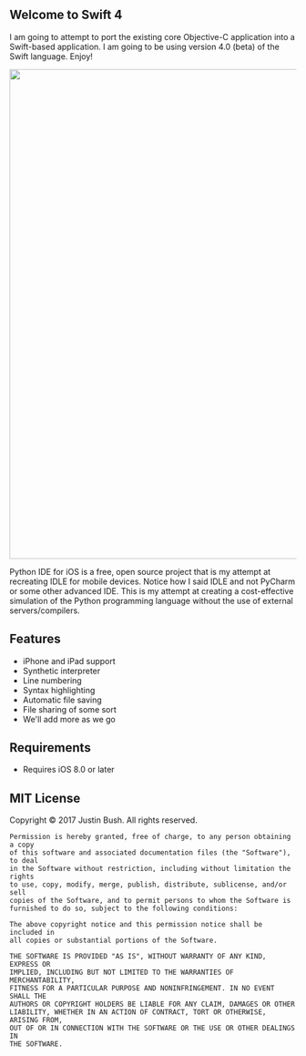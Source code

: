 ## Welcome to Swift 4
I am going to attempt to port the existing core Objective-C application into a Swift-based application. I am going to be using version 4.0 (beta) of the Swift language. Enjoy!

<img src="Cover.png" width="860" />

Python IDE for iOS is a free, open source project that is my attempt at recreating IDLE for mobile devices. Notice how I said IDLE and not PyCharm or some other advanced IDE. This is my attempt at creating a cost-effective simulation of the Python programming language without the use of external servers/compilers.

## Features
- iPhone and iPad support
- Synthetic interpreter
- Line numbering
- Syntax highlighting
- Automatic file saving
- File sharing of some sort
- We'll add more as we go

## Requirements
- Requires iOS 8.0 or later

## MIT License

Copyright © 2017 Justin Bush. All rights reserved.

```
Permission is hereby granted, free of charge, to any person obtaining a copy
of this software and associated documentation files (the "Software"), to deal
in the Software without restriction, including without limitation the rights
to use, copy, modify, merge, publish, distribute, sublicense, and/or sell
copies of the Software, and to permit persons to whom the Software is
furnished to do so, subject to the following conditions:

The above copyright notice and this permission notice shall be included in
all copies or substantial portions of the Software.

THE SOFTWARE IS PROVIDED "AS IS", WITHOUT WARRANTY OF ANY KIND, EXPRESS OR
IMPLIED, INCLUDING BUT NOT LIMITED TO THE WARRANTIES OF MERCHANTABILITY,
FITNESS FOR A PARTICULAR PURPOSE AND NONINFRINGEMENT. IN NO EVENT SHALL THE
AUTHORS OR COPYRIGHT HOLDERS BE LIABLE FOR ANY CLAIM, DAMAGES OR OTHER
LIABILITY, WHETHER IN AN ACTION OF CONTRACT, TORT OR OTHERWISE, ARISING FROM,
OUT OF OR IN CONNECTION WITH THE SOFTWARE OR THE USE OR OTHER DEALINGS IN
THE SOFTWARE.
```
